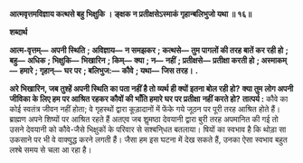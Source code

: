 **आत्मवृत्तमविज्ञाय कत्थसे बहु भिक्षुकि ।** **ङ्क्षक न प्रतीक्षसेऽस्माकं गृहान्बलिभुजो यथा ॥ १६॥** 

**शब्दार्थ** 

**आत्म-वृत्तम्—** **अपनी स्थिति** **; अविज्ञाय—** **न समझकर** **; कत्थसे—** **तुम पागलों की तरह बातें कर रही हो** **; बहु—** **अधिक** **; भिक्षुकि—** **भिखारिन** **; किम्—** **क्या** **; न—** **नहीं** **; प्रतीक्षसे—** **प्रतीक्षा करती हो** **; अस्माकम्—** **हमारे** **; गृहान्—** **घर पर** **; बलिभुज:—** **कौवे** **; यथा—** **जिस तरह।** **.** 

**अरे भिखारिन, जब तुश्हें अपनी स्थिति का पता नहीं है तो व्यर्थ ही क्यों इतना बोल रही हो?** **क्या तुम लोग अपनी जीविका के लिए हम पर आश्रित रहकर कौवों की भाँति हमारे घर पर प्रतीक्षा** **नहीं करते हो?** **तात्पर्य :** कौवे का कोई स्वतंत्र जीवन नहीं होता; वे गृहस्थों द्वारा कूड़ादानों में फेंके गये जूठन पर पूरी तरह आश्रित होते हैं। ब्राह्मण अपने शिष्यों पर आश्रित रहते हैं अतएव जब शॢमष्ठा देवयानी द्वारा बुरी तरह अपमानित की गई तो उसने देवयानी को कौवे-जैसे भिक्षुकों के परिवार से सश्बनि्धत बतलाया। षियों का स्वभाव है कि थोड़ा सा उकसाने पर भी वे वाक्युद्ध करने लगती हैं। जैसा हम इस घटना में देख सकते हैं, उनका ऐसा स्वभाव बहुत लश्बे समय से चला आ रहा है।  